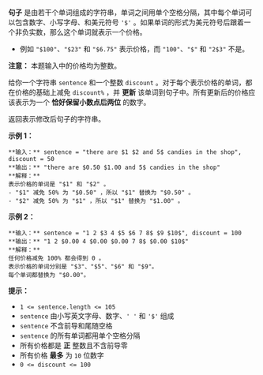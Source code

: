 **句子** 是由若干个单词组成的字符串，单词之间用单个空格分隔，其中每个单词可以包含数字、小写字母、和美元符号 `'$'`
。如果单词的形式为美元符号后跟着一个非负实数，那么这个单词就表示一个价格。

  * 例如 `"$100"`、`"$23"` 和 `"$6.75"` 表示价格，而 `"100"`、`"$"` 和 `"2$3"` 不是。

**注意：** 本题输入中的价格均为整数。

给你一个字符串 `sentence`  和一个整数 `discount` 。对于每个表示价格的单词，都在价格的基础上减免 `discount%` ，并
**更新** 该单词到句子中。所有更新后的价格应该表示为一个 **恰好保留小数点后两位** 的数字。

返回表示修改后句子的字符串。



**示例 1：**

    
    
    **输入：** sentence = "there are $1 $2 and 5$ candies in the shop", discount = 50
    **输出：** "there are $0.50 $1.00 and 5$ candies in the shop"
    **解释：**
    表示价格的单词是 "$1" 和 "$2" 。 
    - "$1" 减免 50% 为 "$0.50" ，所以 "$1" 替换为 "$0.50" 。
    - "$2" 减免 50% 为 "$1" ，所以 "$1" 替换为 "$1.00" 。

**示例 2：**

    
    
    **输入：** sentence = "1 2 $3 4 $5 $6 7 8$ $9 $10$", discount = 100
    **输出：** "1 2 $0.00 4 $0.00 $0.00 7 8$ $0.00 $10$"
    **解释：**
    任何价格减免 100% 都会得到 0 。
    表示价格的单词分别是 "$3"、"$5"、"$6" 和 "$9"。
    每个单词都替换为 "$0.00"。
    



**提示：**

  * `1 <= sentence.length <= 105`
  * `sentence` 由小写英文字母、数字、`' '` 和 `'$'` 组成
  * `sentence` 不含前导和尾随空格
  * `sentence` 的所有单词都用单个空格分隔
  * 所有价格都是 **正** 整数且不含前导零
  * 所有价格 **最多** 为  `10` 位数字
  * `0 <= discount <= 100`

